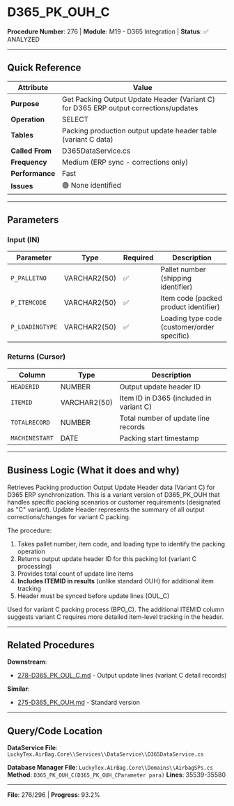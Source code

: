 # D365_PK_OUH_C

**Procedure Number**: 276 | **Module**: M19 - D365 Integration | **Status**: ✅ ANALYZED

---

## Quick Reference

| Attribute | Value |
|-----------|-------|
| **Purpose** | Get Packing Output Update Header (Variant C) for D365 ERP output corrections/updates |
| **Operation** | SELECT |
| **Tables** | Packing production output update header table (variant C data) |
| **Called From** | D365DataService.cs |
| **Frequency** | Medium (ERP sync - corrections only) |
| **Performance** | Fast |
| **Issues** | 🟢 None identified |

---

## Parameters

### Input (IN)

| Parameter | Type | Required | Description |
|-----------|------|----------|-------------|
| `P_PALLETNO` | VARCHAR2(50) | ✅ | Pallet number (shipping identifier) |
| `P_ITEMCODE` | VARCHAR2(50) | ✅ | Item code (packed product identifier) |
| `P_LOADINGTYPE` | VARCHAR2(50) | ✅ | Loading type code (customer/order specific) |

### Returns (Cursor)

| Column | Type | Description |
|--------|------|-------------|
| `HEADERID` | NUMBER | Output update header ID |
| `ITEMID` | VARCHAR2(50) | Item ID in D365 (included in variant C) |
| `TOTALRECORD` | NUMBER | Total number of update line records |
| `MACHINESTART` | DATE | Packing start timestamp |

---

## Business Logic (What it does and why)

Retrieves Packing production Output Update Header data (Variant C) for D365 ERP synchronization. This is a variant version of D365_PK_OUH that handles specific packing scenarios or customer requirements (designated as "C" variant). Update Header represents the summary of all output corrections/changes for variant C packing.

The procedure:
1. Takes pallet number, item code, and loading type to identify the packing operation
2. Returns output update header ID for this packing lot (variant C processing)
3. Provides total count of update line items
4. **Includes ITEMID in results** (unlike standard OUH) for additional item tracking
5. Header must be synced before update lines (OUL_C)

Used for variant C packing process (BPO_C). The additional ITEMID column suggests variant C requires more detailed item-level tracking in the header.

---

## Related Procedures

**Downstream**:
- [278-D365_PK_OUL_C.md](./278-D365_PK_OUL_C.md) - Output update lines (variant C detail records)

**Similar**:
- [275-D365_PK_OUH.md](./275-D365_PK_OUH.md) - Standard version

---

## Query/Code Location

**DataService File**: `LuckyTex.AirBag.Core\\Services\\DataService\\D365DataService.cs`

**Database Manager File**: `LuckyTex.AirBag.Core\\Domains\\AirbagSPs.cs`
**Method**: `D365_PK_OUH_C(D365_PK_OUH_CParameter para)`
**Lines**: 35539-35580

---

**File**: 276/296 | **Progress**: 93.2%
